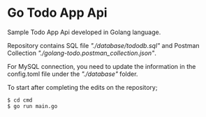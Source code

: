 # Go Todo App Api

Sample Todo App Api developed in Golang language.

Repository contains SQL file *"./database/tododb.sql"* and Postman Collection *"./golang-todo.postman_collection.json"*.

For MySQL connection, you need to update the information in the config.toml file under the *"./database"* folder.

To start after completing the edits on the repository;

```
$ cd cmd
$ go run main.go
```
